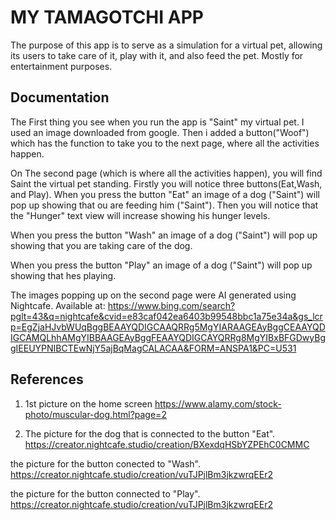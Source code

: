 
# MY TAMAGOTCHI APP

The purpose of this app is to serve as a simulation for a virtual pet, allowing its users to take care of it, play with it, and also feed the pet. Mostly for entertainment purposes.


## Documentation

The First thing you see when you run the app is "Saint" my virtual pet.
I used an image downloaded from google. Then i added a button("Woof") which has the function to take you to the next page, where all the activities happen.

On The second page (which is where all the activities happen), you will find Saint the virtual pet standing. Firstly you will notice three buttons(Eat,Wash, and Play). When you press the button "Eat" an image of a dog ("Saint") will pop up showing that ou are feeding him ("Saint"). Then you will notice that the "Hunger" text view will increase showing his hunger levels.

When you press the button "Wash" an image of a dog ("Saint") will pop up showing that you are taking care of the dog. 

When you press the button "Play" an image of a dog ("Saint") will pop up showing that hes playing.

The images popping up on the second page were AI generated using Nightcafe. Available at: https://www.bing.com/search?pglt=43&q=nightcafe&cvid=e83caf042ea6403b99548bbc1a75e34a&gs_lcrp=EgZjaHJvbWUqBggBEAAYQDIGCAAQRRg5MgYIARAAGEAyBggCEAAYQDIGCAMQLhhAMgYIBBAAGEAyBggFEAAYQDIGCAYQRRg8MgYIBxBFGDwyBggIEEUYPNIBCTEwNjY5ajBqMagCALACAA&FORM=ANSPA1&PC=U531
## References

1. 1st picture on the home screen
https://www.alamy.com/stock-photo/muscular-dog.html?page=2 

2. The picture for the dog that is connected to the button "Eat". https://creator.nightcafe.studio/creation/BXexdqHSbYZPEhC0CMMC 

the picture for the button conected to "Wash". https://creator.nightcafe.studio/creation/vuTJPjlBm3jkzwrqEEr2 

the picture for the button connected to "Play". https://creator.nightcafe.studio/creation/vuTJPjlBm3jkzwrqEEr2 